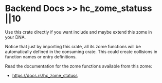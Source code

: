 # Backend Docs >> hc_zome_statuss ||10

Use this crate directly if you want include and maybe extend this zome in your DNA.

Notice that just by importing this crate, all its zome functions will be automatically defined in the consuming crate. This could create collisions in function names or entry definitions.

Read the documentation for the zome functions available from this zome:

- https://docs.rs/hc_zome_statuss